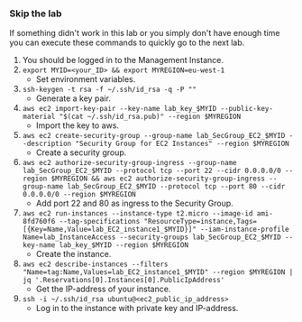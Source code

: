 ### Skip the lab ###
If something didn't work in this lab or you simply don't have enough time you can execute these commands to quickly go to the next lab.

1. You should be logged in to the Management Instance.
1. `export MYID=<your_ID> && export MYREGION=eu-west-1`
    * Set environment variables.
1. `ssh-keygen -t rsa -f ~/.ssh/id_rsa -q -P ""`
    * Generate a key pair.
1. `aws ec2 import-key-pair --key-name lab_key_$MYID --public-key-material "$(cat ~/.ssh/id_rsa.pub)" --region $MYREGION`
    * Import the key to aws.
1. `aws ec2 create-security-group --group-name lab_SecGroup_EC2_$MYID --description "Security Group for EC2 Instances" --region $MYREGION`
    * Create a security group.
1. `aws ec2 authorize-security-group-ingress --group-name lab_SecGroup_EC2_$MYID --protocol tcp --port 22 --cidr 0.0.0.0/0 --region $MYREGION && aws ec2 authorize-security-group-ingress --group-name lab_SecGroup_EC2_$MYID --protocol tcp --port 80 --cidr 0.0.0.0/0 --region $MYREGION`
    * Add port 22 and 80 as ingress to the Security Group.
1. `aws ec2 run-instances --instance-type t2.micro --image-id ami-8fd760f6 --tag-specifications "ResourceType=instance,Tags=[{Key=Name,Value=lab_EC2_instance1_$MYID}]" --iam-instance-profile Name=lab_InstanceAccess --security-groups lab_SecGroup_EC2_$MYID --key-name lab_key_$MYID --region $MYREGION`
    * Create the instance.
1. `aws ec2 describe-instances --filters "Name=tag:Name,Values=lab_EC2_instance1_$MYID" --region $MYREGION | jq '.Reservations[0].Instances[0].PublicIpAddress'`
    * Get the IP-address of your instance.
1. `ssh -i ~/.ssh/id_rsa ubuntu@<ec2_public_ip_address>`
    * Log in to the instance with private key and IP-address.